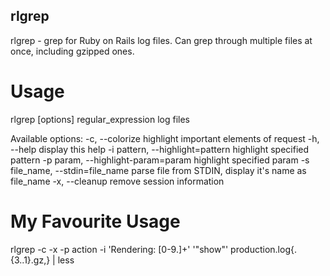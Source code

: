 rlgrep
------

rlgrep - grep for Ruby on Rails log files. Can grep through multiple files at once, including gzipped ones.

Usage
=====

rlgrep [options] regular_expression log files

Available options:
-c, --colorize    highlight important elements of request
-h, --help        display this help
-i pattern, --highlight=pattern
                  highlight specified pattern
-p param, --highlight-param=param
                  highlight specified param
-s file_name, --stdin=file_name
                  parse file from STDIN, display it's name as file_name
-x, --cleanup     remove session information

My Favourite Usage
==================

rlgrep -c -x -p action -i 'Rendering: [0-9\.]+' '"show"' production.log{.{3..1}.gz,} | less
